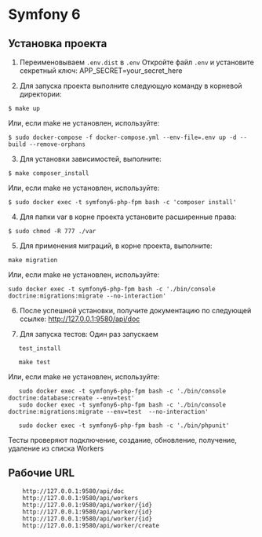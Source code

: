 # Symfony 6

## Установка проекта

1. Переименовываем `.env.dist` в `.env`
   Откройте файл `.env` и установите секретный ключ:
   APP_SECRET=your_secret_here

2. Для запуска проекта выполните следующую команду в корневой директории:
```shell
$ make up
```
Или, если make не установлен, используйте:
```shell
$ sudo docker-compose -f docker-compose.yml --env-file=.env up -d --build --remove-orphans
```
3. Для установки зависимостей, выполните:
```shell
$ make composer_install
```
Или, если make не установлен, используйте:
```shell
$ sudo docker exec -t symfony6-php-fpm bash -c 'composer install'
```
4. Для папки var в корне проекта установите расширенные права:
```shell
$ sudo chmod -R 777 ./var
```
5. Для применения миграций, в корне проекта, выполните:
```shell
make migration
```
Или, если make не установлен, используйте:
```shell
sudo docker exec -t symfony6-php-fpm bash -c './bin/console doctrine:migrations:migrate --no-interaction'
```
6. После успешной установки, получите документацию по следующей ссылке:
   http://127.0.0.1:9580/api/doc

7. Для запуска тестов:
Один раз запускаем 
```shell
   test_install
```
```shell
   make test
```
Или, если make не установлен, используйте:
```shell
   sudo docker exec -t symfony6-php-fpm bash -c './bin/console doctrine:database:create --env=test'
   sudo docker exec -t symfony6-php-fpm bash -c './bin/console doctrine:migrations:migrate --env=test  --no-interaction'
```
```shell
   sudo docker exec -t symfony6-php-fpm bash -c './bin/phpunit'
```
Тесты проверяют подключение, создание, обновление, получение, удаление из списка Workers

## Рабочие URL
```shell
    http://127.0.0.1:9580/api/doc
    http://127.0.0.1:9580/api/workers
    http://127.0.0.1:9580/api/worker/{id}
    http://127.0.0.1:9580/api/worker/{id}
    http://127.0.0.1:9580/api/worker/{id}
    http://127.0.0.1:9580/api/worker/create
```